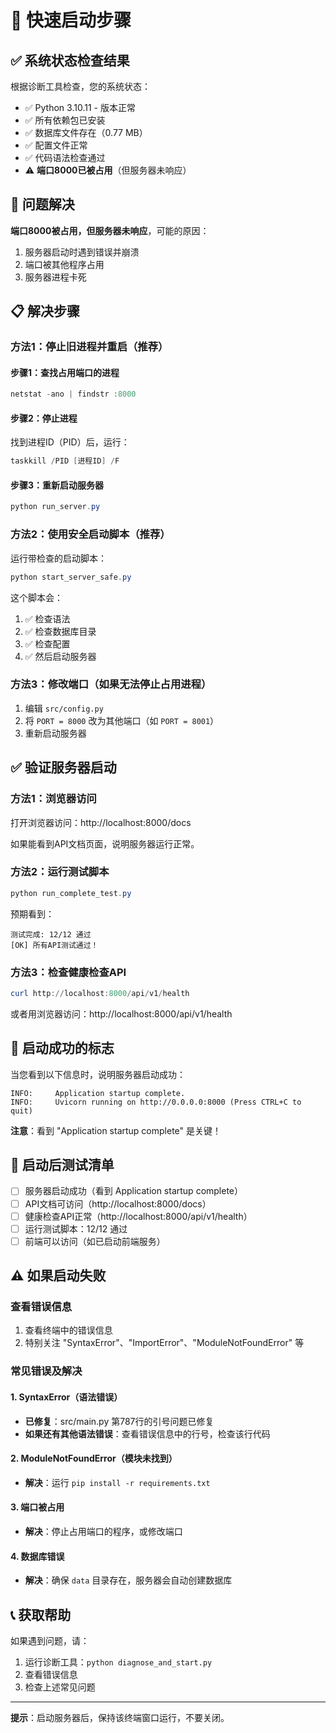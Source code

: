 # 🚀 快速启动步骤

## ✅ 系统状态检查结果

根据诊断工具检查，您的系统状态：

- ✅ Python 3.10.11 - 版本正常
- ✅ 所有依赖包已安装
- ✅ 数据库文件存在（0.77 MB）
- ✅ 配置文件正常
- ✅ 代码语法检查通过
- ⚠️ **端口8000已被占用**（但服务器未响应）

## 🔧 问题解决

**端口8000被占用，但服务器未响应**，可能的原因：
1. 服务器启动时遇到错误并崩溃
2. 端口被其他程序占用
3. 服务器进程卡死

## 📋 解决步骤

### 方法1：停止旧进程并重启（推荐）

#### 步骤1：查找占用端口的进程
```powershell
netstat -ano | findstr :8000
```

#### 步骤2：停止进程
找到进程ID（PID）后，运行：
```powershell
taskkill /PID [进程ID] /F
```

#### 步骤3：重新启动服务器
```powershell
python run_server.py
```

### 方法2：使用安全启动脚本（推荐）

运行带检查的启动脚本：
```powershell
python start_server_safe.py
```

这个脚本会：
1. ✅ 检查语法
2. ✅ 检查数据库目录
3. ✅ 检查配置
4. ✅ 然后启动服务器

### 方法3：修改端口（如果无法停止占用进程）

1. 编辑 `src/config.py`
2. 将 `PORT = 8000` 改为其他端口（如 `PORT = 8001`）
3. 重新启动服务器

## ✅ 验证服务器启动

### 方法1：浏览器访问
打开浏览器访问：http://localhost:8000/docs

如果能看到API文档页面，说明服务器运行正常。

### 方法2：运行测试脚本
```powershell
python run_complete_test.py
```

预期看到：
```
测试完成: 12/12 通过
[OK] 所有API测试通过！
```

### 方法3：检查健康检查API
```powershell
curl http://localhost:8000/api/v1/health
```

或者用浏览器访问：http://localhost:8000/api/v1/health

## 🎯 启动成功的标志

当您看到以下信息时，说明服务器启动成功：

```
INFO:     Application startup complete.
INFO:     Uvicorn running on http://0.0.0.0:8000 (Press CTRL+C to quit)
```

**注意**：看到 "Application startup complete" 是关键！

## 📝 启动后测试清单

- [ ] 服务器启动成功（看到 Application startup complete）
- [ ] API文档可访问（http://localhost:8000/docs）
- [ ] 健康检查API正常（http://localhost:8000/api/v1/health）
- [ ] 运行测试脚本：12/12 通过
- [ ] 前端可以访问（如已启动前端服务）

## ⚠️ 如果启动失败

### 查看错误信息
1. 查看终端中的错误信息
2. 特别关注 "SyntaxError"、"ImportError"、"ModuleNotFoundError" 等

### 常见错误及解决

#### 1. SyntaxError（语法错误）
- **已修复**：src/main.py 第787行的引号问题已修复
- **如果还有其他语法错误**：查看错误信息中的行号，检查该行代码

#### 2. ModuleNotFoundError（模块未找到）
- **解决**：运行 `pip install -r requirements.txt`

#### 3. 端口被占用
- **解决**：停止占用端口的程序，或修改端口

#### 4. 数据库错误
- **解决**：确保 `data` 目录存在，服务器会自动创建数据库

## 📞 获取帮助

如果遇到问题，请：
1. 运行诊断工具：`python diagnose_and_start.py`
2. 查看错误信息
3. 检查上述常见问题

---

**提示**：启动服务器后，保持该终端窗口运行，不要关闭。

